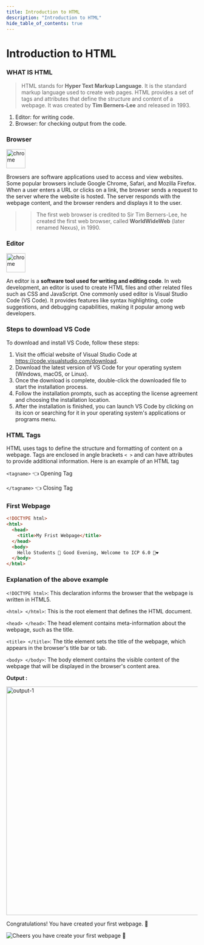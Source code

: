 ```yaml
---
title: Introduction to HTML
description: "Introduction to HTML"
hide_table_of_contents: true
---
```


# Introduction to HTML

### WHAT IS HTML

> HTML stands for **Hyper Text Markup Language**. It is the standard markup language used to create web pages. HTML provides a set of tags and attributes that define the structure and content of a webpage. It was created by **Tim Berners-Lee** and released in 1993.

1. Editor: for writing code.
2. Browser: for checking output from the code.

### Browser

<img src="/html/01/chrome.png" alt="chrome" width="50px"/>

Browsers are software applications used to access and view websites. Some popular browsers include Google Chrome, Safari, and Mozilla Firefox. When a user enters a URL or clicks on a link, the browser sends a request to the server where the website is hosted. The server responds with the webpage content, and the browser renders and displays it to the user.

> > The first web browser is credited to Sir Tim Berners-Lee, he created the first web browser, called **WorldWideWeb** (later renamed Nexus), in 1990.

### Editor

<img src="/html/01/vs-code.png" alt="chrome" width="50px"/>

An editor is a **software tool used for writing and editing code**. In web development, an editor is used to create HTML files and other related files such as CSS and JavaScript. One commonly used editor is Visual Studio Code (VS Code). It provides features like syntax highlighting, code suggestions, and debugging capabilities, making it popular among web developers.

### Steps to download VS Code

To download and install VS Code, follow these steps:

1. Visit the official website of Visual Studio Code at https://code.visualstudio.com/download.
2. Download the latest version of VS Code for your operating system (Windows, macOS, or Linux).
3. Once the download is complete, double-click the downloaded file to start the installation process.
4. Follow the installation prompts, such as accepting the license agreement and choosing the installation location.
5. After the installation is finished, you can launch VS Code by clicking on its icon or searching for it in your operating system's applications or programs menu.

### HTML Tags

HTML uses tags to define the structure and formatting of content on a webpage. Tags are enclosed in angle brackets `< >` and can have attributes to provide additional information. Here is an example of an HTML tag

`<tagname>` 👈 Opening Tag

`</tagname>` 👈 Closing Tag

### First Webpage

```html showLineNumbers=true
<!DOCTYPE html>
<html>
  <head>
    <title>My Frist Webpage</title>
  </head>
  <body>
    Hello Students 👋 Good Evening, Welcome to ICP 6.0 💫❤️
  </body>
</html>
```

### Explanation of the above example

`<!DOCTYPE html>`: This declaration informs the browser that the webpage is written in HTML5.

`<html> </html>`: This is the root element that defines the HTML document.

`<head> </head>`: The head element contains meta-information about the webpage, such as the title.

`<title> </title>`: The title element sets the title of the webpage, which appears in the browser's title bar or tab.

`<body> </body>`: The body element contains the visible content of the webpage that will be displayed in the browser's content area.

**Output :**

<img src="/html/01/output-1.png" alt="output-1" width="600px"/>

Congratulations! You have created your first webpage. 🍻

<img src="/html/01/minion.gif" alt="Cheers you have create your first webpage 🍻" />
